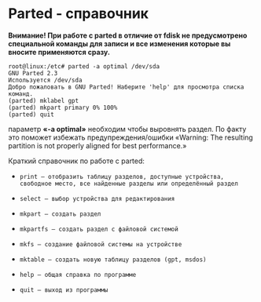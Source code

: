 # Parted - справочник

**Внимание! При работе с parted в отличие от fdisk не предусмотрено специальной команды для записи и все изменения которые вы вносите применяются сразу.**

```
root@linux:/etc# parted -a optimal /dev/sda
GNU Parted 2.3
Используется /dev/sda
Добро пожаловать в GNU Parted! Наберите 'help' для просмотра списка команд.
(parted) mklabel gpt
(parted) mkpart primary 0% 100%
(parted) quit
```
параметр **«-a optimal»** необходим чтобы выровнять раздел. По факту это поможет избежать предупреждения/ошибки «Warning: The resulting partition is not properly aligned for best performance.»

Краткий справочник по работе с parted:

*     print — отобразить таблицу разделов, доступные устройства, свободное место, все найденные разделы или определённый раздел
*     select — выбор устройства для редактирования
*     mkpart — создать раздел
*     mkpartfs — создать раздел с файловой системой
*     mkfs — создание файловой системы на устройстве
*     mktable — создать новую таблицу разделов (gpt, msdos)
*     help — общая справка по программе
*     quit — выход из программы

